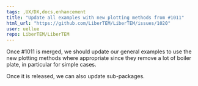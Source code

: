 ```yaml
---
tags: ,UX/DX,docs,enhancement
title: "Update all examples with new plotting methods from #1011"
html_url: "https://github.com/LiberTEM/LiberTEM/issues/1020"
user: uellue
repo: LiberTEM/LiberTEM
---
```


Once #1011 is merged, we should update our general examples to use the new plotting methods where appropriate since they remove a lot of boiler plate, in particular for simple cases.

Once it is released, we can also update sub-packages.
